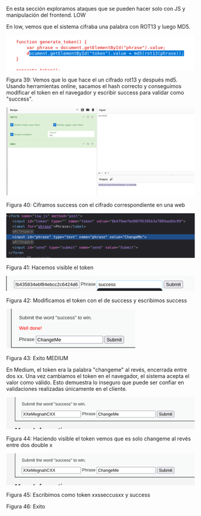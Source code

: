 En esta sección exploramos ataques que se pueden hacer solo con JS y manipulación del frontend.
LOW

En low, vemos que el sistema cifraba una palabra con ROT13 y luego MD5. 

![Figura 42](./imagenes/image41.png)


Figura 39: Vemos que lo que hace el un cifrado rot13 y después md5.
Usando herramientas online, sacamos el hash correcto y conseguimos modificar el token en el navegador  y escribir success para validar como "success".

![Figura 41](./imagenes/image42.png)


Figura 40: Ciframos success con el cifrado correspondiente en una web

![Figura 42](./imagenes/image43.png)

Figura 41: Hacemos visible el token

![Figura 43](./imagenes/image44.png)


Figura 42: Modificamos el token con el de success y escribimos success

![Figura 44](./imagenes/image45.png)

Figura 43: Exito
MEDIUM

En Medium, el token era la palabra "changeme" al revés, encerrada entre dos xx. Una vez cambiamos el token en el navegador, el sistema acepta el valor como válido. Esto demuestra lo inseguro que puede ser confiar en validaciones realizadas únicamente en el cliente.

![Figura 45](./imagenes/image46.png)

Figura 44: Haciendo visible el token vemos que es solo changeme al revés entre dos double x

![Figura 46](./imagenes/image46.png)

Figura 45: Escribimos como token xxsseccusxx y success

Figura 46: Exito

